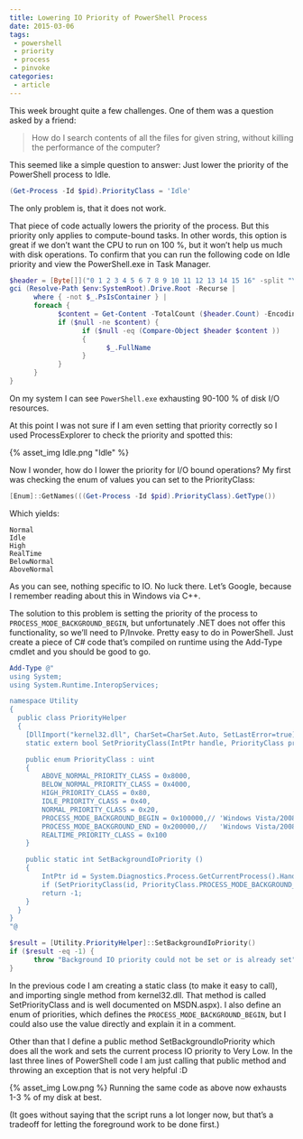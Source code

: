 ```yaml
---
title: Lowering IO Priority of PowerShell Process
date: 2015-03-06
tags: 
 - powershell 
 - priority
 - process
 - pinvoke
categories:
 - article
---
```


This week brought quite a few challenges. One of them was a question asked by a friend:

> How do I search contents of all the files for given string, without killing the performance of the computer?

This seemed like a simple question to answer: Just lower the priority of the PowerShell process to Idle.

```powershell
(Get-Process -Id $pid).PriorityClass = 'Idle'
```

The only problem is, that it does not work.

<!-- more -->

That piece of code actually lowers the priority of the process. But this priority only applies to compute-bound tasks. In other words, this option is great if we don’t want the CPU to run on 100 %, but it won’t help us much with disk operations.
To confirm that you can run the following code on Idle priority and view the PowerShell.exe in Task Manager.

```powershell
$header = [Byte[]]("0 1 2 3 4 5 6 7 8 9 10 11 12 13 14 15 16" -split "\s")
gci (Resolve-Path $env:SystemRoot).Drive.Root -Recurse |
      where { -not $_.PsIsContainer } |
      foreach {
            $content = Get-Content -TotalCount ($header.Count) -Encoding Byte -Path $_.FullName
            if ($null -ne $content) {
                  if ($null -eq (Compare-Object $header $content ))
                  {
                        $_.FullName
                  }
            }
      }
}
```

On my system I can see `PowerShell.exe` exhausting 90-100 % of disk I/O resources.

At this point I was not sure if I am even setting that priority correctly so I used ProcessExplorer to check the priority and spotted this:

{% asset_img Idle.png "Idle" %}

Now I wonder, how do I lower the priority for I/O bound operations? My first was checking the enum of values you can set to the PriorityClass:

```powershell
[Enum]::GetNames(((Get-Process -Id $pid).PriorityClass).GetType())
```

Which yields:

```shell
Normal
Idle
High
RealTime
BelowNormal
AboveNormal
```

As you can see, nothing specific to IO. No luck there. Let’s Google, because I remember reading about this in Windows via C++.

The solution to this problem is setting the priority of the process to `PROCESS_MODE_BACKGROUND_BEGIN`, but unfortunately .NET does not offer this functionality, so we’ll need to P/Invoke. Pretty easy to do in PowerShell. Just create a piece of C# code that’s compiled on runtime using the Add-Type cmdlet and you should be good to go.

```powershell
Add-Type @"
using System;
using System.Runtime.InteropServices;

namespace Utility
{
  public class PriorityHelper
  {
    [DllImport("kernel32.dll", CharSet=CharSet.Auto, SetLastError=true)]
    static extern bool SetPriorityClass(IntPtr handle, PriorityClass priorityClass);

    public enum PriorityClass : uint
    {
        ABOVE_NORMAL_PRIORITY_CLASS = 0x8000,
        BELOW_NORMAL_PRIORITY_CLASS = 0x4000,
        HIGH_PRIORITY_CLASS = 0x80,
        IDLE_PRIORITY_CLASS = 0x40,
        NORMAL_PRIORITY_CLASS = 0x20,
        PROCESS_MODE_BACKGROUND_BEGIN = 0x100000,// 'Windows Vista/2008 and higher
        PROCESS_MODE_BACKGROUND_END = 0x200000,//   'Windows Vista/2008 and higher
        REALTIME_PRIORITY_CLASS = 0x100
    }

    public static int SetBackgroundIoPriority ()
    {
        IntPtr id = System.Diagnostics.Process.GetCurrentProcess().Handle;
        if (SetPriorityClass(id, PriorityClass.PROCESS_MODE_BACKGROUND_BEGIN)) return (int) id;
        return -1;
    }
  }
}
"@

$result = [Utility.PriorityHelper]::SetBackgroundIoPriority()
if ($result -eq -1) {
      throw "Background IO priority could not be set or is already set"
}
```

In the previous code I am creating a static class (to make it easy to call), and importing single method from kernel32.dll. That method is called SetPriorityClass and is well documented on MSDN.aspx). I also define an enum of priorities, which defines the `PROCESS_MODE_BACKGROUND_BEGIN`, but I could also use the value directly and explain it in a comment.

Other than that I define a public method SetBackgroundIoPriority which does all the work and sets the current process IO priority to Very Low. In the last three lines of PowerShell code I am just calling that public method and throwing an exception that is not very helpful :D

{% asset_img Low.png %}
Running the same code as above now exhausts 1-3 % of my disk at best.

(It goes without saying that the script runs a lot longer now, but that’s a tradeoff for letting the foreground work to be done first.)